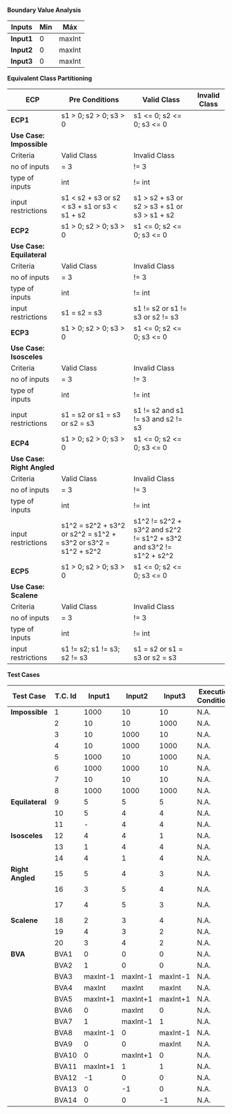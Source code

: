 **Boundary Value Analysis**

| Inputs |  Min	 |  Máx  |
|--------|-------|-------|
| **Input1** |	 0	 | maxInt|
| **Input2** |   0	 | maxInt|
| **Input3** |	 0	 | maxInt|


**Equivalent Class Partitioning**

| ECP      | Pre Conditions             | Valid Class                                                 | Invalid Class                                     |
|----------|----------------------------|--------------------------------------------------------------|--------------------------------------------------|
| **ECP1** | s1 > 0; s2 > 0; s3 > 0     | s1 <= 0; s2 <= 0; s3 <= 0                                    |                                                  |
| **Use Case: Impossible**              |                                                              |                                                  |
| Criteria | Valid Class                | Invalid Class                                                |                                                  |
| no of inputs | = 3                    | != 3                                                         |                                                  |
| type of inputs | int                  | != int                                                       |                                                  |
| input restrictions | s1 < s2 + s3 or s2 < s3 + s1 or s3 < s1 + s2 | s1 > s2 + s3 or s2 > s3 + s1 or s3 > s1 + s2     |                                  |
| **ECP2** | s1 > 0; s2 > 0; s3 > 0     | s1 <= 0; s2 <= 0; s3 <= 0                                    |                                                  |
| **Use Case: Equilateral**             |                                                              |                                                  |
| Criteria | Valid Class                | Invalid Class                                                |                                                  |
| no of inputs | = 3                    | != 3                                                         |                                                  |
| type of inputs | int                  | != int                                                       |                                                  |
| input restrictions | s1 = s2 = s3     | s1 != s2 or s1 != s3 or s2 != s3                             |                                                  |
| **ECP3** | s1 > 0; s2 > 0; s3 > 0     | s1 <= 0; s2 <= 0; s3 <= 0                                    |                                                  |
| **Use Case: Isosceles**               |                                                              |                                                  |
| Criteria | Valid Class                | Invalid Class                                                |                                                  |
| no of inputs | = 3                    | != 3                                                         |                                                  |
| type of inputs | int                  | != int                                                       |                                                  |
| input restrictions | s1 = s2 or s1 = s3 or s2 = s3 | s1 != s2 and s1 != s3 and s2 != s3              |                                                  |
| **ECP4** | s1 > 0; s2 > 0; s3 > 0     | s1 <= 0; s2 <= 0; s3 <= 0                                    |                                                  |
| **Use Case: Right Angled**            |                                                              |                                                  |
| Criteria | Valid Class                | Invalid Class                                                |                                                  |
| no of inputs | = 3                    | != 3                                                         |                                                  |
| type of inputs | int                  | != int                                                       |                                                  |
| input restrictions | s1^2 = s2^2 + s3^2 or s2^2 = s1^2 + s3^2 or s3^2 = s1^2 + s2^2 | s1^2 != s2^2 + s3^2 and s2^2 != s1^2 + s3^2 and s3^2 != s1^2 + s2^2 |
| **ECP5** | s1 > 0; s2 > 0; s3 > 0     | s1 <= 0; s2 <= 0; s3 <= 0                                    |                                                  |
| **Use Case: Scalene**                 |                                                              |                                                  |
| Criteria | Valid Class                | Invalid Class                                                |                                                  |
| no of inputs | = 3                    | != 3                                                         |                                                  |
| type of inputs | int                  | != int                                                       |                                                  |
| input restrictions | s1 != s2; s1 != s3; s2 != s3 | s1 = s2 or s1 = s3 or s2 = s3                    |                                                  |




**Test Cases**

| Test Case     | T.C. Id | Input1    | Input2    | Input3    | Execution Conditions | Expected Results              | Obtained Result | ECP  |
|---------------|---------|-----------|-----------|-----------|----------------------|-------------------------------|-----------------|------|
| **Impossible**| 1       | 1000      | 10        | 10        | N.A.                 | String: "impossible"           | "scalene"       | ECP1 |
|               | 2       | 10        | 10        | 1000      | N.A.                 | String: "impossible"           | "impossible"    |      |
|               | 3       | 10        | 1000      | 10        | N.A.                 | String: "impossible"           | "impossible"    |      |
|               | 4       | 10        | 1000      | 1000      | N.A.                 | String: "impossible"           | "impossible"    |      |
|               | 5       | 1000      | 10        | 1000      | N.A.                 | String: "impossible"           | "impossible"    |      |
|               | 6       | 1000      | 1000      | 10        | N.A.                 | String: "impossible"           | "impossible"    |      |
|               | 7       | 10        | 10        | 10        | N.A.                 | String: "impossible"           | "impossible"    |      |
|               | 8       | 1000      | 1000      | 1000      | N.A.                 | String: "impossible"           | "impossible"    |      |
| **Equilateral**| 9      | 5         | 5         | 5         | N.A.                 | String: "equilateral"          | "equilateral"   | ECP2 |
|               | 10      | 5         | 4         | 4         | N.A.                 | String: "isosceles"            | "scalene"       |      |
|               | 11      | -         | 4         | 4         | N.A.                 | IllegalArgumentException       | -               |      |
| **Isosceles** | 12      | 4         | 4         | 1         | N.A.                 | String: "isosceles"            | "isosceles"     | ECP3 |
|               | 13      | 1         | 4         | 4         | N.A.                 | String: "isosceles"            | "isosceles"     |      |
|               | 14      | 4         | 1         | 4         | N.A.                 | String: "isosceles"            | "isosceles"     |      |
| **Right Angled**| 15    | 5         | 4         | 3         | N.A.                 | String: "right-angled"         | "right-angled"  | ECP4 |
|               | 16      | 3         | 5         | 4         | N.A.                 | String: "right-angled"         | "scalene"       |      |
|               | 17      | 4         | 5         | 3         | N.A.                 | String: "right-angled"         | "right-angled"  |      |
| **Scalene**   | 18      | 2         | 3         | 4         | N.A.                 | String: "scalene"              | "scalene"       | ECP5 |
|               | 19      | 4         | 3         | 2         | N.A.                 | String: "scalene"              | "scalene"       |      |
|               | 20      | 3         | 4         | 2         | N.A.                 | String: "scalene"              | "scalene"       |      |
| **BVA**       | BVA1    | 0         | 0         | 0         | N.A.                 | Valid input                   | OK              | ECP6 |
|               | BVA2    | 1         | 0         | 0         | N.A.                 | Valid input                   | OK              |      |
|               | BVA3    | maxInt-1  | maxInt-1  | maxInt-1  | N.A.                 | Valid input                   | OK              |      |
|               | BVA4    | maxInt    | maxInt    | maxInt    | N.A.                 | Valid input                   | OK              |      |
|               | BVA5    | maxInt+1  | maxInt+1  | maxInt+1  | N.A.                 | Invalid input                 | OK              |      |
|               | BVA6    | 0         | maxInt    | 0         | N.A.                 | Valid input                   | OK              |      |
|               | BVA7    | 1         | maxInt-1  | 1         | N.A.                 | Valid input                   | OK              |      |
|               | BVA8    | maxInt-1  | 0         | maxInt-1  | N.A.                 | Valid input                   | OK              |      |
|               | BVA9    | 0         | 0         | maxInt    | N.A.                 | Valid input                   | OK              |      |
|               | BVA10   | 0         | maxInt+1  | 0         | N.A.                 | Invalid input                 | OK              |      |
|               | BVA11   | maxInt+1  | 1         | 1         | N.A.                 | Invalid input                 | OK              |      |
|               | BVA12   | -1        | 0         | 0         | N.A.                 | Invalid input                 | OK              |      |
|               | BVA13   | 0         | -1        | 0         | N.A.                 | Invalid input                 | OK              |      |
|               | BVA14   | 0         | 0         | -1        | N.A.                 | Invalid input                 | OK              |      |


